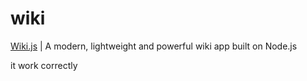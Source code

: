 wiki
====

[Wiki.js][1] | A modern, lightweight and powerful wiki app built on Node.js

[1]: https://wiki.js.org/

it work correctly

